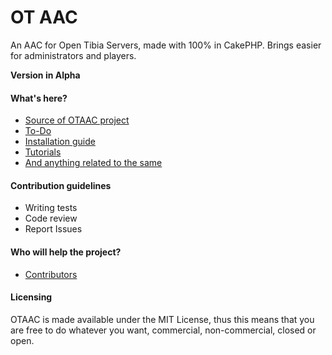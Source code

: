 # OT AAC #

An AAC for Open Tibia Servers, made with 100% in CakePHP. Brings easier for administrators and players.

**Version in Alpha**

#### What's here? ####

* [Source of OTAAC project](https://github.com/celopeccin/otaac)
* [To-Do](https://github.com/celopeccin/otaac/wiki/To-Do)
* [Installation guide](https://github.com/celopeccin/otaac/wiki/Installation-guide)
* [Tutorials](https://github.com/celopeccin/otaac/wiki/Tutorials)
* [And anything related to the same](https://github.com/celopeccin/otaac/wiki)

#### Contribution guidelines ####

* Writing tests
* Code review
* Report Issues

#### Who will help the project? ####

* [Contributors](https://github.com/celopeccin/otaac/graphs/contributors)

#### Licensing ####

OTAAC is made available under the MIT License, thus this means that you are free to do whatever you want, commercial, non-commercial, closed or open.
